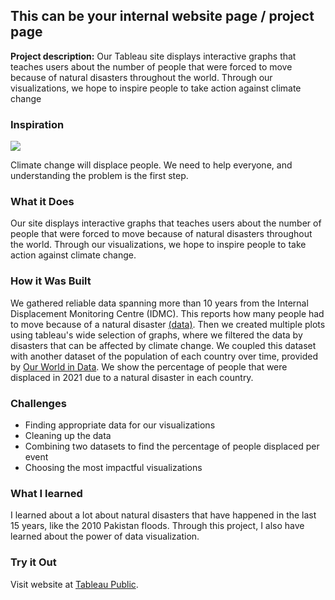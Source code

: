 ## This can be your internal website page / project page

**Project description:** Our Tableau site displays interactive graphs that teaches users about the number of people that were forced to move because of natural disasters throughout the world. Through our visualizations, we hope to inspire people to take action against climate change

<!-- ### 1. Suggest hypotheses about the causes of observed phenomena

Sed ut perspiciatis unde omnis iste natus error sit voluptatem accusantium doloremque laudantium, totam rem aperiam, eaque ipsa quae ab illo inventore veritatis et quasi architecto beatae vitae dicta sunt explicabo. 

```javascript
if (isAwesome){
  return true
}
```

### 2. Assess assumptions on which statistical inference will be based

```javascript
if (isAwesome){
  return true
}
``` -->

### Inspiration 

<img src="images/log of disp map.png?raw=true"/>

Climate change will displace people. We need to help everyone, and understanding the problem is the first step.

### What it Does

Our site displays interactive graphs that teaches users about the number of people that were forced to move because of natural disasters throughout the world. Through our visualizations, we hope to inspire people to take action against climate change.

### How it Was Built 

We gathered reliable data spanning more than 10 years from the Internal Displacement Monitoring Centre (IDMC). This reports how many people had to move because of a natural disaster [(data)](https://www.internal-displacement.org/database/displacement-data). Then we created multiple plots using tableau's wide selection of graphs, where we filtered the data by disasters that can be affected by climate change. We coupled this dataset with another dataset of the population of each country over time, provided by [Our World in Data](https://ourworldindata.org/world-population-growth#citation). We show the percentage of people that were displaced in 2021 due to a natural disaster in each country.

### Challenges
- Finding appropriate data for our visualizations
- Cleaning up the data
- Combining two datasets to find the percentage of people displaced per event
- Choosing the most impactful visualizations

### What I learned
I learned about a lot about natural disasters that have happened in the last 15 years, like the 2010 Pakistan floods. Through this project, I also have learned about the power of data visualization.

### Try it Out

Visit website at [Tableau Public](https://public.tableau.com/app/profile/angel.avelar/viz/Displacement_16780194441580/bardisp).
